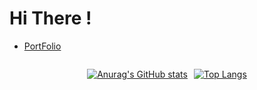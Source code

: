 # Hi There !


- [PortFolio](https://www.notion.so/Yushin-Kim-2b96321d998c40348b165de0bd089295)
<!---
flex 시작
--->


<div style="display: flex; justify-content: center;" >

<!---
첫번쨰 div
--->
<div style="margin-right: 10px;">

<div>

[![Anurag's GitHub stats](https://github-readme-stats.vercel.app/api?username=yuus95&theme=radical)](https://github.com/anuraghazra/github-readme-stats)

</div>

</div>

<div>

[![Top Langs](https://github-readme-stats.vercel.app/api/top-langs/?username=yuus95)](https://github.com/anuraghazra/github-readme-stats)

</div>
</div>



<!---
REPO
--->
<div style="display: flex;justify-content: left;margin-left: 30px">

<!-- <div>

[![Readme Card](https://github-readme-stats.vercel.app/api/pin/?username=yuus95&repo=TIL)](https://github.com/anuraghazra/github-readme-stats)
</div> -->

</div>

<!-- ---
- 경력 


--- -->

<!---
yuus95/yuus95 is a ✨ special ✨ repository because its `README.md` (this file) appears on your GitHub profile.
You can click the Preview link to take a look at your changes.
--->
